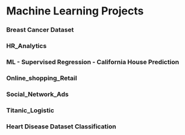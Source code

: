 # Machine Learning Projects
### Breast Cancer Dataset
### HR_Analytics
### ML - Supervised Regression - California House Prediction
### Online_shopping_Retail
### Social_Network_Ads
### Titanic_Logistic
### Heart Disease Dataset Classification 
